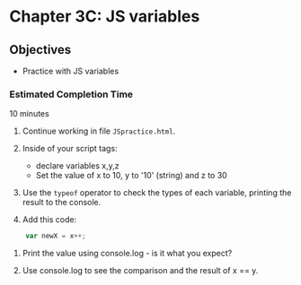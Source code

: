 # Chapter 3C: JS variables

## Objectives
* Practice with JS variables

### Estimated Completion Time 
10 minutes
 
1. Continue working in file `JSpractice.html`. 

1. Inside of your script tags:
    * declare variables x,y,z
    * Set the value of x to 10, y to '10' (string) and z to 30

1. Use the `typeof` operator to check the types of each variable, printing the result to the console.

1. Add this code:
```javascript
    var newX = x++;
```

1. Print the value using console.log - is it what you expect?

1. Use console.log to see the comparison and the result of x == y. 

